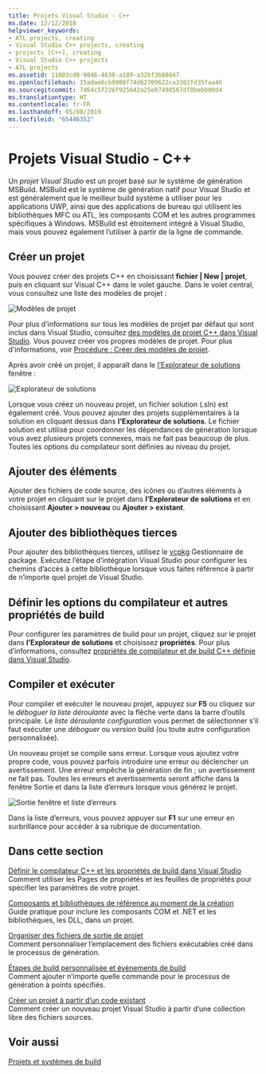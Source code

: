 ```yaml
---
title: Projets Visual Studio - C++
ms.date: 12/12/2018
helpviewer_keywords:
- ATL projects, creating
- Visual Studio C++ projects, creating
- projects [C++], creating
- Visual Studio C++ projects
- ATL projects
ms.assetid: 11003cd8-9046-4630-a189-a32bf3b88047
ms.openlocfilehash: 15adae6cb9908f74d62709622ca3302fd35faa46
ms.sourcegitcommit: 7d64c5f226f925642a25e07498567df8bebb00d4
ms.translationtype: HT
ms.contentlocale: fr-FR
ms.lasthandoff: 05/08/2019
ms.locfileid: "65446352"
---
```

# <a name="visual-studio-projects---c"></a>Projets Visual Studio - C++

Un *projet Visual Studio* est un projet basé sur le système de génération MSBuild. MSBuild est le système de génération natif pour Visual Studio et est généralement que le meilleur build système à utiliser pour les applications UWP, ainsi que des applications de bureau qui utilisent les bibliothèques MFC ou ATL, les composants COM et les autres programmes spécifiques à Windows. MSBuild est étroitement intégré à Visual Studio, mais vous pouvez également l’utiliser à partir de la ligne de commande. 

## <a name="create-a-project"></a>Créer un projet

Vous pouvez créer des projets C++ en choisissant **fichier &#124; New &#124; projet**, puis en cliquant sur Visual C++ dans le volet gauche. Dans le volet central, vous consultez une liste des modèles de projet : 

   ![Modèles de projet](../overview/media/vs2017-new-project.png "Boîte de dialogue Nouveau projet de Visual Studio 2017")

Pour plus d’informations sur tous les modèles de projet par défaut qui sont inclus dans Visual Studio, consultez [des modèles de projet C++ dans Visual Studio](reference/visual-cpp-project-types.md). Vous pouvez créer vos propres modèles de projet. Pour plus d'informations, voir [Procédure : Créer des modèles de projet](/visualstudio/ide/how-to-create-project-templates).

Après avoir créé un projet, il apparaît dans le [l’Explorateur de solutions](/visualstudio/ide/solutions-and-projects-in-visual-studio) fenêtre :

   ![Explorateur de solutions](media/mathlibrary-solution-explorer-153.png)

Lorsque vous créez un nouveau projet, un fichier solution (.sln) est également créé. Vous pouvez ajouter des projets supplémentaires à la solution en cliquant dessus dans **l’Explorateur de solutions**. Le fichier solution est utilisé pour coordonner les dépendances de génération lorsque vous avez plusieurs projets connexes, mais ne fait pas beaucoup de plus. Toutes les options du compilateur sont définies au niveau du projet.

## <a name="add-items"></a>Ajouter des éléments

Ajouter des fichiers de code source, des icônes ou d’autres éléments à votre projet en cliquant sur le projet dans **l’Explorateur de solutions** et en choisissant **Ajouter > nouveau** ou **Ajouter > existant**.

## <a name="add-third-party-libraries"></a>Ajouter des bibliothèques tierces

Pour ajouter des bibliothèques tierces, utilisez le [vcpkg](vcpkg.md) Gestionnaire de package. Exécutez l’étape d’intégration Visual Studio pour configurer les chemins d’accès à cette bibliothèque lorsque vous faites référence à partir de n’importe quel projet de Visual Studio. 

## <a name="set-compiler-options-and-other-build-properties"></a>Définir les options du compilateur et autres propriétés de build

Pour configurer les paramètres de build pour un projet, cliquez sur le projet dans **l’Explorateur de solutions** et choisissez **propriétés**. Pour plus d’informations, consultez [propriétés de compilateur et de build C++ définie dans Visual Studio](working-with-project-properties.md).

## <a name="compile-and-run"></a>Compiler et exécuter

Pour compiler et exécuter le nouveau projet, appuyez sur **F5** ou cliquez sur le *déboguer la liste déroulante* avec la flèche verte dans la barre d’outils principale. Le *liste déroulante configuration* vous permet de sélectionner s’il faut exécuter une *déboguer* ou *version* build (ou toute autre configuration personnalisée).

Un nouveau projet se compile sans erreur. Lorsque vous ajoutez votre propre code, vous pouvez parfois introduire une erreur ou déclencher un avertissement. Une erreur empêche la génération de fin ; un avertissement ne fait pas. Toutes les erreurs et avertissements seront affiche dans la fenêtre Sortie et dans la liste d’erreurs lorsque vous générez le projet. 

   ![Sortie fenêtre et liste d’erreurs](../overview/media/vs2017-output-error-list.png)

Dans la liste d’erreurs, vous pouvez appuyer sur **F1** sur une erreur en surbrillance pour accéder à sa rubrique de documentation.

## <a name="in-this-section"></a>Dans cette section

[Définir le compilateur C++ et les propriétés de build dans Visual Studio](working-with-project-properties.md)<br/>
Comment utiliser les Pages de propriétés et les feuilles de propriétés pour spécifier les paramètres de votre projet.

[Composants et bibliothèques de référence au moment de la création](adding-references-in-visual-cpp-projects.md)<br/>
Guide pratique pour inclure les composants COM et .NET et les bibliothèques, les DLL, dans un projet.
 
[Organiser des fichiers de sortie de projet](how-to-organize-project-output-files-for-builds.md)<br/>
Comment personnaliser l’emplacement des fichiers exécutables créé dans le processus de génération.

[Étapes de build personnalisée et événements de build](understanding-custom-build-steps-and-build-events.md)<br/>
Comment ajouter n’importe quelle commande pour le processus de génération à points spécifiés.

[Créer un projet à partir d’un code existant](how-to-create-a-cpp-project-from-existing-code.md)<br/>
Comment créer un nouveau projet Visual Studio à partir d’une collection libre des fichiers sources.

## <a name="see-also"></a>Voir aussi

[Projets et systèmes de build](projects-and-build-systems-cpp.md)<br>
